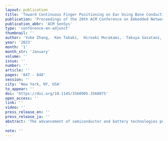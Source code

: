 ```yaml
---
layout: publication
title: 'Toward Continuous Finger Positioning on Ear Using Bone Conduction Speaker'
publication: 'Proceedings of the 20th ACM Conference on Embedded Networked Sensor Systems'
publication_abbr: 'ACM SenSys'
type: 'conference-en-adjunct'
thumbnail: ''
author: 'Yuke Zhang,  Ken Takaki,  Hiroaki Murakami,  Takuya Sasatani,  and Yoshihiro Kawahara'
year: '2023'
month: '1'
month_str: 'January'
volume: ''
issue: ''
number: ''
article: ''
pages: '847 - 848'
session: ''
city: 'New York, NY, USA'
to_appear: ''
doi: 'https://doi.org/10.1145/3560905.3568075'
open_access: ''
link: ''
video: ''
press_release_en: ''
press_release_ja: ''
abstract: 'The advancement of semiconductor and battery technologies popularized tiny acoustic wearable devices such as bone conduction wireless headsets. However, this small form factor poses inconvenience when controlling these devices, as they cannot equip large footprint intuitive interfaces such as volume sliders and touch screens. This paper presents a technique using acoustic responses measured by a bone conduction speaker and a microphone to utilize the ear as a touch input interface. We discovered that a finger placed on different parts of the ear affects the acoustic radiation characteristic of the ear, modulating the leaked sound, and by leveraging this effect, the touch position can be estimated. Experimental results show that five distinct frequency responses with five different finger positions can be obtained, which indicates that our method could allow bone conduction headsets to capture continuous finger positions without additional hardware.'
note: ''
---
```


